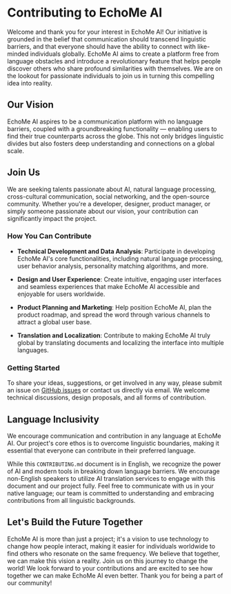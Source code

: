 # Contributing to EchoMe AI

Welcome and thank you for your interest in EchoMe AI! Our initiative is grounded in the belief that communication should transcend linguistic barriers, and that everyone should have the ability to connect with like-minded individuals globally. EchoMe AI aims to create a platform free from language obstacles and introduce a revolutionary feature that helps people discover others who share profound similarities with themselves. We are on the lookout for passionate individuals to join us in turning this compelling idea into reality.

## Our Vision

EchoMe AI aspires to be a communication platform with no language barriers, coupled with a groundbreaking functionality — enabling users to find their true counterparts across the globe. This not only bridges linguistic divides but also fosters deep understanding and connections on a global scale.

## Join Us

We are seeking talents passionate about AI, natural language processing, cross-cultural communication, social networking, and the open-source community. Whether you're a developer, designer, product manager, or simply someone passionate about our vision, your contribution can significantly impact the project.

### How You Can Contribute

- **Technical Development and Data Analysis**: Participate in developing EchoMe AI's core functionalities, including natural language processing, user behavior analysis, personality matching algorithms, and more.

- **Design and User Experience**: Create intuitive, engaging user interfaces and seamless experiences that make EchoMe AI accessible and enjoyable for users worldwide.

- **Product Planning and Marketing**: Help position EchoMe AI, plan the product roadmap, and spread the word through various channels to attract a global user base.

- **Translation and Localization**: Contribute to making EchoMe AI truly global by translating documents and localizing the interface into multiple languages.

### Getting Started

To share your ideas, suggestions, or get involved in any way, please submit an issue on [GitHub issues](https://github.com/YOUR_PROJECT/issues) or contact us directly via email. We welcome technical discussions, design proposals, and all forms of contribution.

## Language Inclusivity

We encourage communication and contribution in any language at EchoMe AI. Our project's core ethos is to overcome linguistic boundaries, making it essential that everyone can contribute in their preferred language.

While this `CONTRIBUTING.md` document is in English, we recognize the power of AI and modern tools in breaking down language barriers. We encourage non-English speakers to utilize AI translation services to engage with this document and our project fully. Feel free to communicate with us in your native language; our team is committed to understanding and embracing contributions from all linguistic backgrounds.

## Let's Build the Future Together

EchoMe AI is more than just a project; it's a vision to use technology to change how people interact, making it easier for individuals worldwide to find others who resonate on the same frequency. We believe that together, we can make this vision a reality. Join us on this journey to change the world!
We look forward to your contributions and are excited to see how together we can make EchoMe AI even better. Thank you for being a part of our community!
